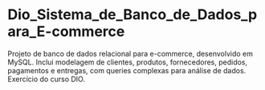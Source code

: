 # Dio_Sistema_de_Banco_de_Dados_para_E-commerce
Projeto de banco de dados relacional para e-commerce, desenvolvido em MySQL. Inclui modelagem de clientes, produtos, fornecedores, pedidos, pagamentos e entregas, com queries complexas para análise de dados. Exercício do curso DIO.
